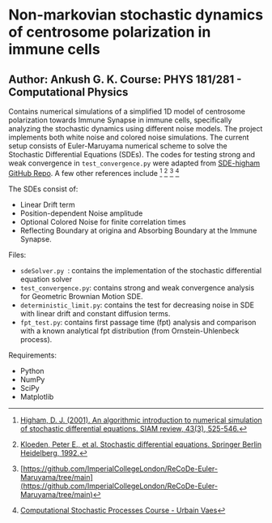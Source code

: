 # Non-markovian stochastic dynamics of centrosome polarization in immune cells
Author: Ankush G. K.
Course: PHYS 181/281 - Computational Physics
---------------------------------------------
Contains numerical simulations of a simplified 1D model of centrosome polarization towards Immune Synapse in immune cells, specifically analyzing the stochastic dynamics using different noise models. The project implements both white noise and colored noise simulations.
The current setup consists of Euler-Maruyama numerical scheme to solve the Stochastic Differential Equations (SDEs). The codes for testing strong and weak convergence in `test_convergence.py` were adapted from [SDE-higham GitHub Repo](https://github.com/alu042/SDE-higham/tree/master). A few other references include [^1] [^2] [^3] [^4]

The SDEs consist of:
- Linear Drift term
- Position-dependent Noise amplitude
- Optional Colored Noise for finite correlation times
- Reflecting Boundary at origina and Absorbing Boundary at the Immune Synapse.

Files:
- `sdeSolver.py `: contains the implementation of the stochastic differential equation solver
- `test_convergence.py`: contains strong and weak convergence analysis for Geometric Brownian Motion SDE.
- `deterministic_limit.py`: contains the test for decreasing noise in SDE with linear drift and constant diffusion terms.
- `fpt_test.py`: contains first passage time (fpt) analysis and comparison with a known analytical fpt distribution (from Ornstein-Uhlenbeck process).

Requirements:
- Python
- NumPy
- SciPy
- Matplotlib

[^1]: [Higham, D. J. (2001). An algorithmic introduction to numerical simulation of stochastic differential equations. SIAM review, 43(3), 525-546.](https://epubs.siam.org/doi/10.1137/S0036144500378302)
[^2]: [Kloeden, Peter E., et al. Stochastic differential equations. Springer Berlin Heidelberg, 1992.](https://link.springer.com/chapter/10.1007/978-3-662-12616-5_4)
[^3]: [https://github.com/ImperialCollegeLondon/ReCoDe-Euler-Maruyama/tree/main](https://github.com/ImperialCollegeLondon/ReCoDe-Euler-Maruyama/tree/main)
[^4]: [Computational Stochastic Processes Course - Urbain Vaes](https://urbain.vaes.uk/teaching/2020-csp/)
